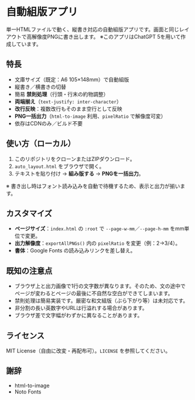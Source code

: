 # 自動組版アプリ

単一HTMLファイルで動く、縦書き対応の自動組版アプリです。画面と同じレイアウトで高解像度PNGに書き出します。
※このアプリはChatGPT 5を用いて作成しています。

## 特長

- 文庫サイズ（既定：A6 105×148mm）で自動組版
- 縦書き／横書きの切替
- 簡易 **禁則処理**（行頭・行末の約物調整）
- **両端揃え**（`text-justify: inter-character`）
- **改行反映**：複数改行もそのまま空行として反映
- **PNG一括出力**（`html-to-image` 利用、`pixelRatio` で解像度可変）
- 依存はCDNのみ／ビルド不要

## 使い方（ローカル）

1. このリポジトリをクローンまたはZIPダウンロード。
2. `auto_layout.html` をブラウザで開く。
3. テキストを貼り付け → **組み版する** → **PNGを一括出力**。

※ 書き出し時はフォント読み込みを自動で待機するため、表示と出力が揃います。

## カスタマイズ

- **ページサイズ**：`index.html` の `:root` で `--page-w-mm`／`--page-h-mm` をmm単位で変更。
- **出力解像度**：`exportAllPNGs()` 内の `pixelRatio` を変更（例：2→3/4）。
- **書体**：Google Fonts の読み込みリンクを差し替え。

## 既知の注意点

- ブラウザ上と出力画像で1行の文字数が異なります。そのため、文の途中でページが変わるとページの最後に不自然な空白ができてしまいます。
- 禁則処理は簡易実装です。厳密な和文組版（ぶら下がり等）は未対応です。
- 非分割の長い英数字やURLは行溢れする場合があります。
- ブラウザ差で文字幅がわずかに異なることがあります。

## ライセンス

MIT License（自由に改変・再配布可）。`LICENSE` を参照してください。

## 謝辞

- html-to-image
- Noto Fonts
